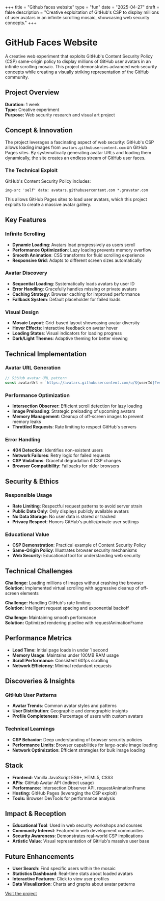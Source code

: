 +++
title = "Github faces website"
type = "fun"
date = "2025-04-27"
draft = false
description = "Creative exploitation of GitHub's CSP to display millions of user avatars in an infinite scrolling mosaic, showcasing web security concepts."
+++

# GitHub Faces Website

A creative web experiment that exploits GitHub's Content Security Policy (CSP) same-origin policy to display millions of GitHub user avatars in an infinite scrolling mosaic. This project demonstrates advanced web security concepts while creating a visually striking representation of the GitHub community.

## Project Overview

**Duration:** 1 week  
**Type:** Creative experiment  
**Purpose:** Web security research and visual art project

## Concept & Innovation

The project leverages a fascinating aspect of web security: GitHub's CSP allows loading images from `avatars.githubusercontent.com` on GitHub Pages sites. By systematically generating avatar URLs and loading them dynamically, the site creates an endless stream of GitHub user faces.

### The Technical Exploit

GitHub's Content Security Policy includes:
```
img-src 'self' data: avatars.githubusercontent.com *.gravatar.com
```

This allows GitHub Pages sites to load user avatars, which this project exploits to create a massive avatar gallery.

## Key Features

### Infinite Scrolling
- **Dynamic Loading**: Avatars load progressively as users scroll
- **Performance Optimization**: Lazy loading prevents memory overflow
- **Smooth Animation**: CSS transforms for fluid scrolling experience
- **Responsive Grid**: Adapts to different screen sizes automatically

### Avatar Discovery
- **Sequential Loading**: Systematically loads avatars by user ID
- **Error Handling**: Gracefully handles missing or private avatars
- **Caching Strategy**: Browser caching for improved performance
- **Fallback System**: Default placeholder for failed loads

### Visual Design
- **Mosaic Layout**: Grid-based layout showcasing avatar diversity
- **Hover Effects**: Interactive feedback on avatar hover
- **Loading States**: Visual indicators for loading progress
- **Dark/Light Themes**: Adaptive theming for better viewing

## Technical Implementation

### Avatar URL Generation
```javascript
// GitHub avatar URL pattern
const avatarUrl = `https://avatars.githubusercontent.com/u/${userId}?v=4&s=80`;
```

### Performance Optimization
- **Intersection Observer**: Efficient scroll detection for lazy loading
- **Image Preloading**: Strategic preloading of upcoming avatars
- **Memory Management**: Cleanup of off-screen images to prevent memory leaks
- **Throttled Requests**: Rate limiting to respect GitHub's servers

### Error Handling
- **404 Detection**: Identifies non-existent users
- **Network Failures**: Retry logic for failed requests
- **CSP Violations**: Graceful degradation if CSP changes
- **Browser Compatibility**: Fallbacks for older browsers

## Security & Ethics

### Responsible Usage
- **Rate Limiting**: Respectful request patterns to avoid server strain
- **Public Data Only**: Only displays publicly available avatars
- **No Data Storage**: No user data is stored or tracked
- **Privacy Respect**: Honors GitHub's public/private user settings

### Educational Value
- **CSP Demonstration**: Practical example of Content Security Policy
- **Same-Origin Policy**: Illustrates browser security mechanisms
- **Web Security**: Educational tool for understanding web security

## Technical Challenges

**Challenge:** Loading millions of images without crashing the browser  
**Solution:** Implemented virtual scrolling with aggressive cleanup of off-screen elements

**Challenge:** Handling GitHub's rate limiting  
**Solution:** Intelligent request spacing and exponential backoff

**Challenge:** Maintaining smooth performance  
**Solution:** Optimized rendering pipeline with requestAnimationFrame

## Performance Metrics

- **Load Time**: Initial page loads in under 1 second
- **Memory Usage**: Maintains under 100MB RAM usage
- **Scroll Performance**: Consistent 60fps scrolling
- **Network Efficiency**: Minimal redundant requests

## Discoveries & Insights

### GitHub User Patterns
- **Avatar Trends**: Common avatar styles and patterns
- **User Distribution**: Geographic and demographic insights
- **Profile Completeness**: Percentage of users with custom avatars

### Technical Learnings
- **CSP Behavior**: Deep understanding of browser security policies
- **Performance Limits**: Browser capabilities for large-scale image loading
- **Network Optimization**: Efficient strategies for bulk image loading

## Stack
- **Frontend:** Vanilla JavaScript ES6+, HTML5, CSS3
- **APIs:** GitHub Avatar API (indirect usage)
- **Performance:** Intersection Observer API, requestAnimationFrame
- **Hosting:** GitHub Pages (leveraging the CSP exploit)
- **Tools:** Browser DevTools for performance analysis

## Impact & Reception

- **Educational Tool**: Used in web security workshops and courses
- **Community Interest**: Featured in web development communities
- **Security Awareness**: Demonstrates real-world CSP implications
- **Artistic Value**: Visual representation of GitHub's massive user base

## Future Enhancements

- **User Search**: Find specific users within the mosaic
- **Statistics Dashboard**: Real-time stats about loaded avatars
- **Interactive Features**: Click to view user profiles
- **Data Visualization**: Charts and graphs about avatar patterns

[Visit the project](https://r0831281.github.io/GithubsFaces/)
